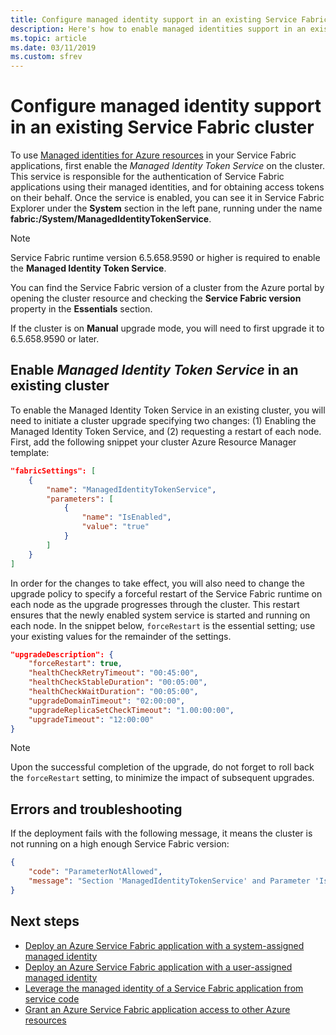 ```yaml
---
title: Configure managed identity support in an existing Service Fabric cluster
description: Here's how to enable managed identities support in an existing Azure Service Fabric cluster
ms.topic: article
ms.date: 03/11/2019
ms.custom: sfrev
---
```


# Configure managed identity support in an existing Service Fabric cluster

To use [Managed identities for Azure resources](../active-directory/managed-identities-azure-resources/overview.md) in your Service Fabric applications, first enable the *Managed Identity Token Service* on the cluster. This service is responsible for the authentication of Service Fabric applications using their managed identities, and for obtaining access tokens on their behalf. Once the service is enabled, you can see it in Service Fabric Explorer under the **System** section in the left pane, running under the name **fabric:/System/ManagedIdentityTokenService**.

> [!NOTE]
> Service Fabric runtime version 6.5.658.9590 or higher is required to enable the **Managed Identity Token Service**.  
>
> You can find the Service Fabric version of a cluster from the Azure portal by opening the cluster resource and checking the **Service Fabric version** property in the **Essentials** section.
>
> If the cluster is on **Manual** upgrade mode, you will need to first upgrade it to 6.5.658.9590 or later.

## Enable *Managed Identity Token Service* in an existing cluster

To enable the Managed Identity Token Service in an existing cluster, you will need to initiate a cluster upgrade specifying two changes: (1) Enabling the Managed Identity Token Service, and (2) requesting a restart of each node. First, add the following snippet your cluster Azure Resource Manager template:

```json
"fabricSettings": [
    {
        "name": "ManagedIdentityTokenService",
        "parameters": [
            {
                "name": "IsEnabled",
                "value": "true"
            }
        ]
    }
]
```

In order for the changes to take effect, you will also need to change the upgrade policy to specify a forceful restart of the Service Fabric runtime on each node as the upgrade progresses through the cluster. This restart ensures that the newly enabled system service is started and running on each node. In the snippet below, `forceRestart` is the essential setting; use your existing values for the remainder of the settings.  

```json
"upgradeDescription": {
    "forceRestart": true,
    "healthCheckRetryTimeout": "00:45:00",
    "healthCheckStableDuration": "00:05:00",
    "healthCheckWaitDuration": "00:05:00",
    "upgradeDomainTimeout": "02:00:00",
    "upgradeReplicaSetCheckTimeout": "1.00:00:00",
    "upgradeTimeout": "12:00:00"
}
```

> [!NOTE]
> Upon the successful completion of the upgrade, do not forget to roll back the `forceRestart` setting, to minimize the impact of subsequent upgrades. 

## Errors and troubleshooting

If the deployment fails with the following message, it means the cluster is not running on a high enough Service Fabric version:

```json
{
    "code": "ParameterNotAllowed",
    "message": "Section 'ManagedIdentityTokenService' and Parameter 'IsEnabled' is not allowed."
}
```

## Next steps
* [Deploy an Azure Service Fabric application with a system-assigned managed identity](./how-to-deploy-service-fabric-application-system-assigned-managed-identity.md)
* [Deploy an Azure Service Fabric application with a user-assigned managed identity](./how-to-deploy-service-fabric-application-user-assigned-managed-identity.md)
* [Leverage the managed identity of a Service Fabric application from service code](./how-to-managed-identity-service-fabric-app-code.md)
* [Grant an Azure Service Fabric application access to other Azure resources](./how-to-grant-access-other-resources.md)
